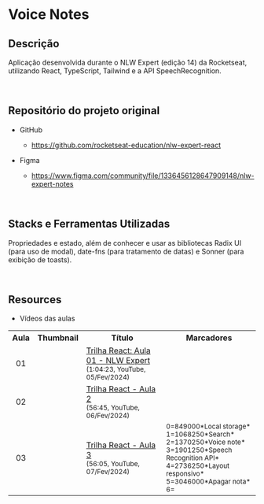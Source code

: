 # Voice Notes

## Descrição

Aplicação desenvolvida durante o NLW Expert (edição 14) da Rocketseat, utilizando React, TypeScript, Tailwind e a API SpeechRecognition.

&nbsp;

## Repositório do projeto original

* GitHub
  * https://github.com/rocketseat-education/nlw-expert-react

* Figma
  * https://www.figma.com/community/file/1336456128647909148/nlw-expert-notes

&nbsp;

## Stacks e Ferramentas Utilizadas

Propriedades e estado, além de conhecer e usar as bibliotecas Radix UI (para uso de modal), date-fns (para tratamento de datas) e Sonner (para exibição de toasts).

&nbsp;

## Resources

* Vídeos das aulas

<table>
  <tr>
    <th>Aula</th>
    <th>Thumbnail</th>
    <th>Título</th>
    <th>Marcadores</th>
  </tr>
  <tr>
    <td align="center">01</td>
    <td><img src="https://img.youtube.com/vi/oHRhNas5MtY/default.jpg" alt=""></td>
    <td>
      <a href="https://www.youtube.com/watch?v=oHRhNas5MtY">Trilha React: Aula 01 - NLW Expert</a><br>
      <sub>(1:04:23, YouTube, 05/Fev/2024)</sub>
    </td>
    <td>
    </td>
  </tr>
  <tr>
    <td align="center">02</td>
    <td><img src="https://img.youtube.com/vi/8TydWjnb0_s/default.jpg" alt=""></td>
    <td>
      <a href="https://www.youtube.com/watch?v=8TydWjnb0_s">Trilha React - Aula 2</a><br>
      <sub>(56:45, YouTube, 06/Fev/2024)</sub>
    </td>
    <td>
    </td>
  </tr>
  <tr>
    <td align="center">03</td>
    <td><img src="https://img.youtube.com/vi/juqyYfuOVjM/default.jpg" alt=""></td>
    <td>
      <a href="https://www.youtube.com/watch?v=juqyYfuOVjM">Trilha React - Aula 3</a><br>
      <sub>(56:05, YouTube, 07/Fev/2024)</sub>
    </td>
    <td>
      <sub>
      0=849000*Local storage*<br>
      1=1068250*Search*<br>
      2=1370250*Voice note*<br>
      3=1901250*Speech Recognition API*<br>
      4=2736250*Layout responsivo*<br>
      5=3046000*Apagar nota*<br>
      6=
      </sub>
    </td>
  </tr>
</table>

&nbsp;
